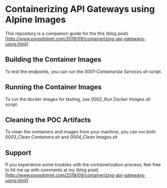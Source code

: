 # Containerizing API Gateways using Alpine Images

This repository is a companion guide for the this (blog post)[http://www.pogsdotnet.com/2018/09/containerizing-api-gateways-using.html]

## Building the Container Images

To test the endpoints, you can run the *0001-Containerize Services.sh* script.

## Running the Container Images

To run the docker images for testing, use *0002_Run Docker Images.sh* script.

## Cleaning the POC Artifacts

To clean the containers and images from your machine, you can run both *0003_Clean Containers.sh* and *0004_Clean Images.sh*

## Support

If you experience some troubles with the containerization process, feel free to hit me up with comments at my (blog post)[http://www.pogsdotnet.com/2018/09/containerizing-api-gateways-using.html]